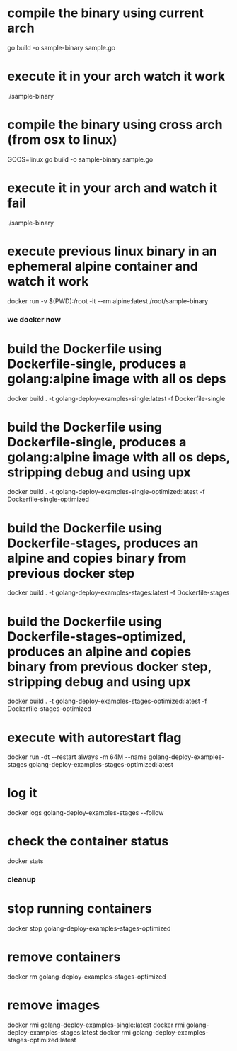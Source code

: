 # compile the binary using current arch
go build -o sample-binary sample.go

# execute it in your arch watch it work
./sample-binary

# compile the binary using cross arch (from osx to linux)
GOOS=linux go build -o sample-binary sample.go

# execute it in your arch and watch it fail
./sample-binary

# execute previous linux binary in an ephemeral alpine container and watch it work
docker run -v $(PWD):/root  -it --rm alpine:latest /root/sample-binary

### we docker now

# build the Dockerfile using Dockerfile-single, produces a golang:alpine image with all os deps
docker build . -t golang-deploy-examples-single:latest -f Dockerfile-single

# build the Dockerfile using Dockerfile-single, produces a golang:alpine image with all os deps, stripping debug and using upx
docker build . -t golang-deploy-examples-single-optimized:latest -f Dockerfile-single-optimized

# build the Dockerfile using Dockerfile-stages, produces an alpine and copies binary from previous docker step
docker build . -t golang-deploy-examples-stages:latest -f Dockerfile-stages

# build the Dockerfile using Dockerfile-stages-optimized, produces an alpine and copies binary from previous docker step, stripping debug and using upx
docker build . -t golang-deploy-examples-stages-optimized:latest -f Dockerfile-stages-optimized

# execute with autorestart flag
docker run -dt --restart always -m 64M --name golang-deploy-examples-stages golang-deploy-examples-stages-optimized:latest

# log it
docker logs golang-deploy-examples-stages --follow

# check the container status
docker stats

### cleanup

# stop running containers
docker stop golang-deploy-examples-stages-optimized

# remove containers
docker rm golang-deploy-examples-stages-optimized

# remove images
docker rmi golang-deploy-examples-single:latest
docker rmi golang-deploy-examples-stages:latest
docker rmi golang-deploy-examples-stages-optimized:latest
